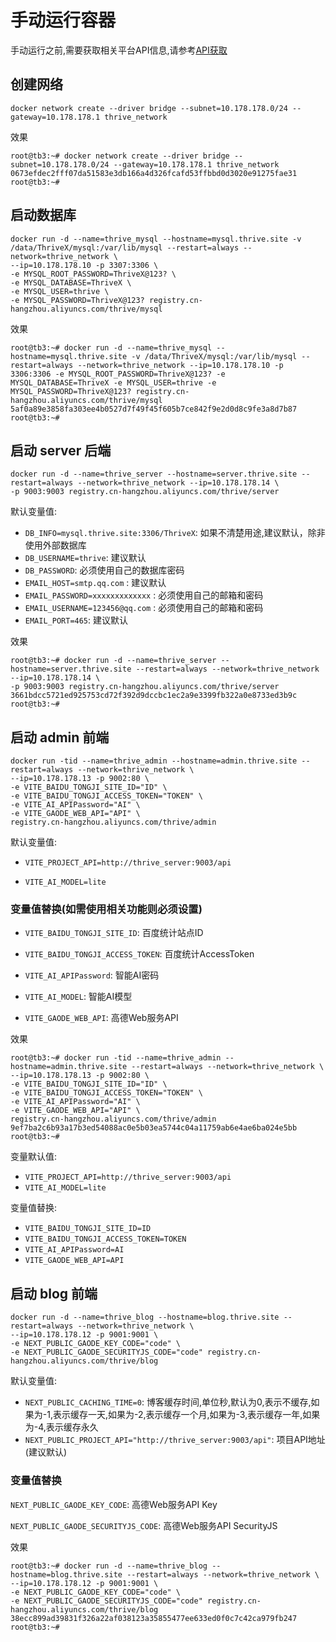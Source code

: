 # 手动运行容器


手动运行之前,需要获取相关平台API信息,请参考[API获取](https://docs.liuyuyang.net/docs/%E9%A1%B9%E7%9B%AE%E9%83%A8%E7%BD%B2/API/%E9%AB%98%E5%BE%B7%E5%9C%B0%E5%9B%BE.html)

## 创建网络

```shell
docker network create --driver bridge --subnet=10.178.178.0/24 --gateway=10.178.178.1 thrive_network
```

效果

```shell
root@tb3:~# docker network create --driver bridge --subnet=10.178.178.0/24 --gateway=10.178.178.1 thrive_network
0673efdec2fff07da51583e3db166a4d326fcafd53ffbbd0d3020e91275fae31
root@tb3:~# 
```

## 启动数据库

```shell
docker run -d --name=thrive_mysql --hostname=mysql.thrive.site -v /data/ThriveX/mysql:/var/lib/mysql --restart=always --network=thrive_network \
--ip=10.178.178.10 -p 3307:3306 \
-e MYSQL_ROOT_PASSWORD=ThriveX@123? \
-e MYSQL_DATABASE=ThriveX \
-e MYSQL_USER=thrive \
-e MYSQL_PASSWORD=ThriveX@123? registry.cn-hangzhou.aliyuncs.com/thrive/mysql
```

效果

```shell
root@tb3:~# docker run -d --name=thrive_mysql --hostname=mysql.thrive.site -v /data/ThriveX/mysql:/var/lib/mysql --restart=always --network=thrive_network --ip=10.178.178.10 -p 3306:3306 -e MYSQL_ROOT_PASSWORD=ThriveX@123? -e MYSQL_DATABASE=ThriveX -e MYSQL_USER=thrive -e MYSQL_PASSWORD=ThriveX@123? registry.cn-hangzhou.aliyuncs.com/thrive/mysql
5af0a89e3858fa303ee4b0527d7f49f45f605b7ce842f9e2d0d8c9fe3a8d7b87
root@tb3:~# 
```

## 启动 server 后端

```shell
docker run -d --name=thrive_server --hostname=server.thrive.site --restart=always --network=thrive_network --ip=10.178.178.14 \
-p 9003:9003 registry.cn-hangzhou.aliyuncs.com/thrive/server
```

默认变量值:

* `DB_INFO=mysql.thrive.site:3306/ThriveX`: 如果不清楚用途,建议默认，除非使用外部数据库
* `DB_USERNAME=thrive`: 建议默认
* `DB_PASSWORD`: 必须使用自己的数据库密码
* `EMAIL_HOST=smtp.qq.com` : 建议默认
* `EMAIL_PASSWORD=xxxxxxxxxxxxx` : 必须使用自己的邮箱和密码
* `EMAIL_USERNAME=123456@qq.com` : 必须使用自己的邮箱和密码
* `EMAIL_PORT=465`: 建议默认

效果

```shell
root@tb3:~# docker run -d --name=thrive_server --hostname=server.thrive.site --restart=always --network=thrive_network --ip=10.178.178.14 \
-p 9003:9003 registry.cn-hangzhou.aliyuncs.com/thrive/server
3661bdcc5721ed925753cd72f392d9dccbc1ec2a9e3399fb322a0e8733ed3b9c
root@tb3:~# 
```


## 启动 admin 前端

```shell
docker run -tid --name=thrive_admin --hostname=admin.thrive.site --restart=always --network=thrive_network \
--ip=10.178.178.13 -p 9002:80 \
-e VITE_BAIDU_TONGJI_SITE_ID="ID" \
-e VITE_BAIDU_TONGJI_ACCESS_TOKEN="TOKEN" \
-e VITE_AI_APIPassword="AI" \
-e VITE_GAODE_WEB_API="API" \
registry.cn-hangzhou.aliyuncs.com/thrive/admin
```
默认变量值: 

* `VITE_PROJECT_API=http://thrive_server:9003/api`

* `VITE_AI_MODEL=lite`


### 变量值替换(如需使用相关功能则必须设置)

* `VITE_BAIDU_TONGJI_SITE_ID`: 百度统计站点ID

* `VITE_BAIDU_TONGJI_ACCESS_TOKEN`: 百度统计AccessToken

* `VITE_AI_APIPassword`: 智能AI密码

* `VITE_AI_MODEL`: 智能AI模型

* `VITE_GAODE_WEB_API`: 高德Web服务API


效果

```shell
root@tb3:~# docker run -tid --name=thrive_admin --hostname=admin.thrive.site --restart=always --network=thrive_network \
--ip=10.178.178.13 -p 9002:80 \
-e VITE_BAIDU_TONGJI_SITE_ID="ID" \
-e VITE_BAIDU_TONGJI_ACCESS_TOKEN="TOKEN" \
-e VITE_AI_APIPassword="AI" \
-e VITE_GAODE_WEB_API="API" \
registry.cn-hangzhou.aliyuncs.com/thrive/admin
9ef7ba2c6b93a17b3ed54088ac0e5b03ea5744c04a11759ab6e4ae6ba024e5bb
root@tb3:~# 
```
变量默认值:

* `VITE_PROJECT_API=http://thrive_server:9003/api`
* `VITE_AI_MODEL=lite`

变量值替换:

* `VITE_BAIDU_TONGJI_SITE_ID=ID`
* `VITE_BAIDU_TONGJI_ACCESS_TOKEN=TOKEN`
* `VITE_AI_APIPassword=AI`
* `VITE_GAODE_WEB_API=API`

## 启动 blog 前端

```shell
docker run -d --name=thrive_blog --hostname=blog.thrive.site --restart=always --network=thrive_network \
--ip=10.178.178.12 -p 9001:9001 \
-e NEXT_PUBLIC_GAODE_KEY_CODE="code" \
-e NEXT_PUBLIC_GAODE_SECURITYJS_CODE="code" registry.cn-hangzhou.aliyuncs.com/thrive/blog
```

默认变量值:

* `NEXT_PUBLIC_CACHING_TIME=0`: 博客缓存时间,单位秒,默认为0,表示不缓存,如果为-1,表示缓存一天,如果为-2,表示缓存一个月,如果为-3,表示缓存一年,如果为-4,表示缓存永久
* `NEXT_PUBLIC_PROJECT_API="http://thrive_server:9003/api"`: 项目API地址(建议默认)


### 变量值替换

`NEXT_PUBLIC_GAODE_KEY_CODE`: 高德Web服务API Key

`NEXT_PUBLIC_GAODE_SECURITYJS_CODE`: 高德Web服务API SecurityJS


效果

```shell
root@tb3:~# docker run -d --name=thrive_blog --hostname=blog.thrive.site --restart=always --network=thrive_network \
--ip=10.178.178.12 -p 9001:9001 \
-e NEXT_PUBLIC_GAODE_KEY_CODE="code" \
-e NEXT_PUBLIC_GAODE_SECURITYJS_CODE="code" registry.cn-hangzhou.aliyuncs.com/thrive/blog
38ecc899ad39831f326a22af038123a35855477ee633ed0f0c7c42ca979fb247
root@tb3:~# 
```